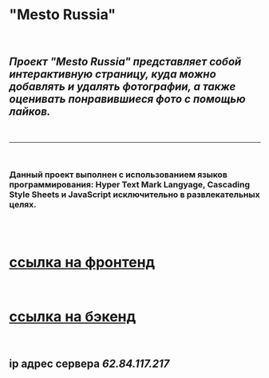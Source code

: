 # **"Mesto Russia"**

<br />

## _Проект "Mesto Russia" представляет собой интерактивную страницу, куда можно добавлять и удалять фотографии, а также оценивать понравившиеся фото с помощью лайков._

<br />

---

<br />

### Данный проект выполнен с использованием языков программирования: Hyper Text Mark Langyage, Cascading Style Sheets и JavaScript исключительно в развлекательных целях.

<br />
<br />

# [ссылка на фронтенд](http://project.mesto.nomoredomains.club/)

<br />

# [ссылка на бэкенд](https://api.project.mesto.nomoredomains.rocks/)

<br />

## **ip адрес сервера** _62.84.117.217_
